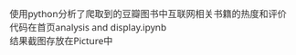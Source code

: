<div style="-webkit-font-smoothing: antialiased; margin: 0px; padding: 0px; border: 0px; font-variant-numeric: inherit; font-variant-east-asian: inherit; font-stretch: inherit; font-size: 16px; line-height: inherit; font-family: &quot;Microsoft Yahei UI&quot;, Verdana, Simsun, &quot;Segoe UI&quot;, -apple-system, BlinkMacSystemFont, Roboto, &quot;Helvetica Neue&quot;, sans-serif; vertical-align: baseline; color: rgb(50, 49, 48);">使用python分析了爬取到的豆瓣图书中互联网相关书籍的热度和评价<br style="-webkit-font-smoothing: antialiased;"></div><div style="-webkit-font-smoothing: antialiased; margin: 0px; padding: 0px; border: 0px; font-variant-numeric: inherit; font-variant-east-asian: inherit; font-stretch: inherit; font-size: 16px; line-height: inherit; font-family: &quot;Microsoft Yahei UI&quot;, Verdana, Simsun, &quot;Segoe UI&quot;, -apple-system, BlinkMacSystemFont, Roboto, &quot;Helvetica Neue&quot;, sans-serif; vertical-align: baseline; color: rgb(50, 49, 48);">代码在首页analysis and display.ipynb<br style="-webkit-font-smoothing: antialiased;"></div><div style="-webkit-font-smoothing: antialiased; margin: 0px; padding: 0px; border: 0px; font-variant-numeric: inherit; font-variant-east-asian: inherit; font-stretch: inherit; font-size: 16px; line-height: inherit; font-family: &quot;Microsoft Yahei UI&quot;, Verdana, Simsun, &quot;Segoe UI&quot;, -apple-system, BlinkMacSystemFont, Roboto, &quot;Helvetica Neue&quot;, sans-serif; vertical-align: baseline; color: rgb(50, 49, 48);">结果截图存放在Picture中</div>
